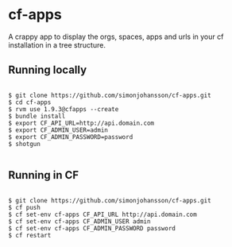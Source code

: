 # cf-apps

A crappy app to display the orgs, spaces, apps and urls in your cf installation in a tree structure.

## Running locally

```

$ git clone https://github.com/simonjohansson/cf-apps.git
$ cd cf-apps
$ rvm use 1.9.3@cfapps --create
$ bundle install
$ export CF_API_URL=http://api.domain.com
$ export CF_ADMIN_USER=admin
$ export CF_ADMIN_PASSWORD=password
$ shotgun
 

```

## Running in CF

```

$ git clone https://github.com/simonjohansson/cf-apps.git
$ cf push
$ cf set-env cf-apps CF_API_URL http://api.domain.com
$ cf set-env cf-apps CF_ADMIN_USER admin
$ cf set-env cf-apps CF_ADMIN_PASSWORD password
$ cf restart

```
